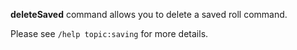 **deleteSaved** command allows you to delete a saved roll command.

Please see `/help topic:saving` for more details.